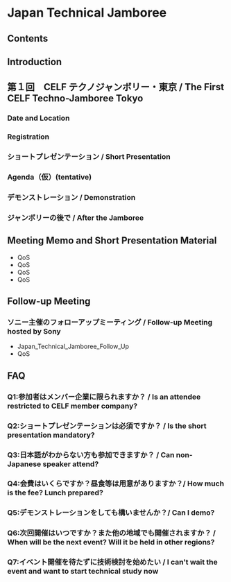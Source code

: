 # Japan Technical Jamboree
## Contents
## Introduction
## 第１回　CELF テクノジャンボリー・東京 / The First CELF Techno-Jamboree Tokyo
### Date and Location
### Registration
### ショートプレゼンテーション / Short Presentation
### Agenda（仮）(tentative)
### デモンストレーション / Demonstration
### ジャンボリーの後で / After the Jamboree
## Meeting Memo and Short Presentation Material
* QoS
* QoS
* QoS
* QoS
## Follow-up Meeting
### ソニー主催のフォローアップミーティング / Follow-up Meeting hosted by Sony
* Japan_Technical_Jamboree_Follow_Up
* QoS
## FAQ
### Q1:参加者はメンバー企業に限られますか？ / Is an attendee restricted to CELF member company?
### Q2:ショートプレゼンテーションは必須ですか？ / Is the short presentation mandatory?
### Q3:日本語がわからない方も参加できますか？ / Can non-Japanese speaker attend?
### Q4:会費はいくらですか？昼食等は用意がありますか？/ How much is the fee? Lunch prepared?
### Q5:デモンストレーションをしても構いませんか？/ Can I demo?
### Q6:次回開催はいつですか？また他の地域でも開催されますか？ / When will be the next event? Will it be held in other regions?
### Q7:イベント開催を待たずに技術検討を始めたい / I can't wait the event and want to start technical study now
